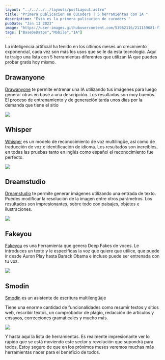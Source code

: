 ```yaml
---
layout: "../../../../layouts/postLayout.astro"
title: "Primera publicacion en CuCoders | 5 herramientas con IA "
description: "Esta es la primera pulicacion de cucoders "
pubDate: "Jan 13 2023"
image: "https://user-images.githubusercontent.com/53962116/211159681-f1700806-8fa9-41d0-90c2-eb4ebdd6fec4.png"
tags: ["BaseDeDatos","Mobile","IA"]
---
```


La inteligencia artificial ha tenido en los últimos meses un crecimiento exponencial, cada vez son más los usos que se le da esta tecnología. Aquí te traigo una lista con 5 herramientas diferentes que utilizan IA que puedes probar gratis hoy mismo.

## Drawanyone 

[Drawanyone](https://drawanyone.com?ref=ybpusngn) te permite entrenar una IA utilizando tus imágenes para luego generar otras en base a una descripción. Los resultados son muy buenos. El proceso de entrenamiento y de generación tarda unos días por la demanda que tiene el sitio

![](https://pbs.twimg.com/media/Ff1-b1aXEAA3czw.jpg)

## Whisper 

[Whisper](https://huggingface.co/spaces/openai/whisper) es un modelo de reconocimiento de voz multilingüe, así como de traducción de voz e identificación de idioma. Los resultados son increíbles, en todas las pruebas tanto en inglés como español el reconocimiento fue perfecto.

![](https://pbs.twimg.com/media/Ff1-cj8WYAAKgcw.png)

## Dreamstudio

[Dreamstudio](https://beta.dreamstudio.ai/) te permite generar imágenes utilizando una entrada de texto. Puedes modificar la resolución de la imagen entre otros parámetros. Los resultados son impresionantes, sobre todo con paisajes, objetos e ilustraciones.

![](https://pbs.twimg.com/media/Ff1-ddgXoAAdo0B.jpg)

## Fakeyou 

[Fakeyou](https://fakeyou.com/) es una herramienta que genera Deep Fakes de voces. Le introduces un texto y le especificas la voz que quiere que utilice, que puede ir desde Auron Play hasta Barack Obama e incluso puede ser entrenada con tu voz. 

![](https://pbs.twimg.com/media/Ff1-fDgXgAIKXpw.jpg)


## Smodin 

[Smodin](https://smodin.io/es) es un asistente de escritura multilengüaje

Tiene una enorme cantidad de funcionalidades como resumir textos y sitios web, rescribir textos, un comprobador de plagio, redacción de artículos y ensayos, correcciones gramaticales y mucho más.

![](https://pbs.twimg.com/media/Ff1-gHLX0AADG8H.jpg)

Y hasta aquí la lista de herramientas. Es realmente impresionante ver lo rápido que se está moviendo este sector y revolución que supondrá para todos. Estoy seguro de que en los próximos meses veremos muchas más herramientas nacer para el beneficio de todos.